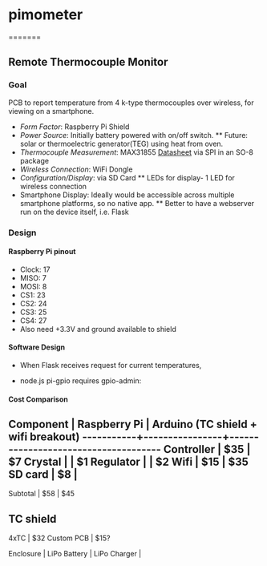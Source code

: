 pimometer
=========
=======
## Remote Thermocouple Monitor


### Goal 
PCB to report temperature from 4 k-type thermocouples over wireless, for viewing on a smartphone. 
* _Form Factor_: Raspberry Pi Shield
* _Power Source_: Initially battery powered with on/off switch. 
** Future: solar or thermoelectric generator(TEG) using heat from oven.
* _Thermocouple Measurement_: MAX31855 [Datasheet](http://datasheets.maximintegrated.com/en/ds/MAX31855.pdf) via SPI in an SO-8 package
* _Wireless Connection_: WiFi Dongle
* _Configuration/Display_: via SD Card 
** LEDs for display- 1 LED for wireless connection
* Smartphone Display: Ideally would be accessible across multiple smartphone platforms, so no native app. 
** Better to have a webserver run on the device itself, i.e. Flask

### Design
#### Raspberry Pi pinout
* Clock: 17
* MISO: 7
* MOSI: 8 
* CS1: 23
* CS2: 24
* CS3: 25
* CS4: 27
* Also need +3.3V and ground available to shield
 
#### Software Design
* When Flask receives request for current temperatures, 

* node.js pi-gpio requires gpio-admin:



#### Cost Comparison
Component  |  Raspberry Pi  | Arduino (TC shield + wifi breakout)
-----------+----------------+-------------------------------------
Controller |   $35          |    $7
Crystal    |                |    $1
Regulator  |                |    $2
Wifi       |   $15          |    $35
SD card    |   $8           |    
------------------------------------------------------------------
Subtotal   |   $58          |    $45

TC shield
------------
4xTC       |              $32
Custom PCB |              $15?
 

Enclosure    |
LiPo Battery | 
LiPo Charger |
